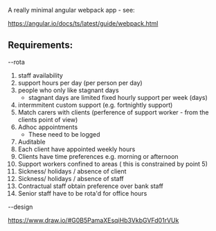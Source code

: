 A really minimal angular webpack app - see:

https://angular.io/docs/ts/latest/guide/webpack.html


Requirements:
------------

--rota

1) staff availability
2) support hours per day (per person per day)
3) people who only like stagnant days
    - stagnant days are limited fixed hourly support per week (days)
4) intermmitent custom support (e.g. fortnightly support)
5) Match carers with clients (perference of support worker - from the clients point of view)
6) Adhoc appointments
    - These need to be logged
7) Auditable
8) Each client have appointed weekly hours
9) Clients have time preferences e.g. morning or afternoon
10) Support workers confined to areas ( this is constrained by point 5)
11) Sickness/ holidays / absence of client
12) Sickness/ holidays / absence of staff
13) Contractual staff obtain preference over bank staff
14) Senior staff have to be rota'd for office hours

--design

https://www.draw.io/#G0B5PamaXEsqiHb3VkbGVFd01rVUk

